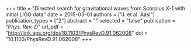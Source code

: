 +++
title = "Directed search for gravitational waves from Scorpius X-1 with initial LIGO data"
date = 2015-03-01
authors = ["J. et al. Aasi"]
publication_types = ["2"]
abstract = ""
selected = "false"
publication = "*Phys. Rev. D*"
url_pdf = "http://link.aps.org/doi/10.1103/PhysRevD.91.062008"
doi = "10.1103/PhysRevD.91.062008"
+++

